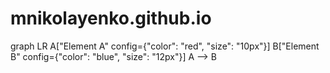 # mnikolayenko.github.io

<!DOCTYPE html>
<html>
<head>
  <script src="https://cdn.jsdelivr.net/npm/mermaid/dist/mermaid.min.js"></script>
</head>
<body>
  <div class="mermaid">
    graph LR
      A["Element A" config={"color": "red", "size": "10px"}]
      B["Element B" config={"color": "blue", "size": "12px"}]
      A --> B
  </div>

  <script>
    mermaid.initialize({ startOnLoad: true, theme: "default" });

    mermaid.render("graph", document.getElementsByClassName("mermaid")[0].innerHTML, function (svgCode) {
      document.getElementsByClassName("mermaid")[0].innerHTML = svgCode;
    });
  </script>
</body>
</html>

